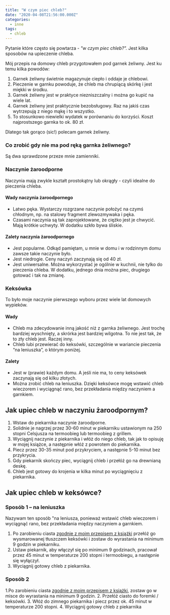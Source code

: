```yaml
---
title: "W czym piec chleb?"
date: "2020-04-08T21:56:00.000Z"
categories: 
  - inne
tags: 
  - chleb
---
```


Pytanie które często się powtarza - _"w czym piec chleb?"._ Jest kilka sposobów na upieczenie chleba.

Mój przepis na domowy chleb przygotowałem pod garnek żeliwny. Jest ku temu kilka powodów:

1. Garnek żeliwny świetnie magazynuje ciepło i oddaje je chlebowi.
2. Pieczenie w garnku powoduje, że chleb ma chrupiącą skórkę i jest miękki w środku.
3. Garnek żeliwny jest w praktyce niezniszczalny i można go kupić na wiele lat.
4. Garnek żeliwny jest praktycznie bezobsługowy. Raz na jakiś czas wytrzepują z niego mąkę i to wszystko.
5. To stosunkowo niewielki wydatek w porównaniu do korzyści. Koszt najprostszego garnka to ok. 80 zł.

Dlatego tak gorąco (sic!) polecam garnek żeliwny.

### Co zrobić gdy nie ma pod ręką garnka żeliwnego?

Są dwa sprawdzone przeze mnie zamienniki.

### Naczynie żaroodporne

Naczynia mają zwykle kształt prostokątny lub okrągły - czyli idealne do pieczenia chleba.

#### Wady naczynia żaroodpornego

- Latwo pęka. Wystarczy rozgrzane naczynie położyć na czymś chłodnym, np. na stalowy fragment zlewozmywaka i pęka.
- Czasami naczynia są tak zaprojektowane, że ciężko jest je chwycić. Mają krótkie uchwyty. W dodatku szkło bywa śliskie.

#### Zalety naczynia żaroodpornego

- Jest popularne. Odkąd pamiętam, u mnie w domu i w rodzinnym domu zawsze takie naczynie było.
- Jest niedrogie. Ceny naczyń zaczynają się od 40 zł.
- Jest uniwersalne. Można wykorzystać je ogólnie w kuchnii, nie tylko do pieczenia chleba. W dodatku, jednego dnia można piec, drugiego gotować i tak na zmianę.

### Keksówka

To było moje naczynie pierwszego wyboru przez wiele lat domowych wypieków.

#### Wady

- Chleb ma zdecydowanie inną jakość niż z garnka żeliwnego. Jest trochę bardziej wyschnięty, a skrórka jest bardziej wilgotna. To nie jest tak, że to zły chleb jest. Raczej inny.
- Chleb lubi przewierać do keksówki, szczególnie w wariancie pieczenia “na leniuszka”, o którym poniżej.

#### Zalety

- Jest w (prawie) każdym domu. A jeśli nie ma, to ceny keksówek zaczynają się od kilku złotych.
- Można zrobić chleb na leniuszka. Dzięki keksówce mogę wstawić chleb wieczorem i wyciągnąć rano, bez przekładania między naczyniem a garnkiem.

## Jak upiec chleb w naczyniu żaroodpornym?

1. Wstaw do piekarnika naczynie żaroodporne.
2. Solidnie je nagrzej przez 30-60 minut w piekarniku ustawionym na 250 stopni Celsjusza na termoobieg lub termoobieg z grillem.
3. Wyciągnij naczynie z piekarnika i włóż do niego chleb, tak jak to opisuję w mojej książce, a następnie włóż z powrotem do piekarnika.
4. Piecz przez 30-35 minut pod przykryciem, a następnie 5-10 minut bez przykrycia.
5. Gdy piekarnik skończy piec, wyciągnij chleb i przełóż go na drewnianą deskę.
6. Chleb jest gotowy do krojenia w kilka minut po wyciągnięciu z piekarnika.

## Jak upiec chleb w keksówce?

### Sposób 1 – na leniuszka

Nazywam ten sposób "na leniusza, ponieważ wstawić chleb wieczorem i wyciągnąć rano, bez przekładania między naczyniem a garnkiem.

1. Po zarobieniu ciasta <a href="/chleb">zgodnie z moim przepisem z książki</a> przełóż go wysmarowanej tłuszczem keksówki i zostaw do wyrastania na minimum 9 godzin w piekarniku.
2. Ustaw piekarnik, aby włączył się po minimum 9 godzinach, pracował przez 45 minut w temperaturze 200 stopni i termoobiegu, a następnie się wyłączył.
3. Wyciągnij gotowy chleb z piekarnika.

### Sposób 2

1.Po zarobieniu ciasta <a href="/chleb">zgodnie z moim przepisem z książki</a>, zostaw go w misce do wyrastania na minimum 9 godzin. 2. Przełóż ciasto do foremki / keksówki. 3. Włóż do zimnego piekarnika i piecz przez ok. 45 minut w temperaturze 200 stopni. 4. Wyciągnij gotowy chleb z piekarnika
